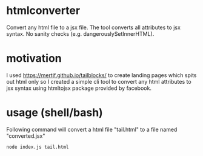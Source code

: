 # htmlconverter

Convert any html file to a jsx file. The tool converts all attributes to jsx syntax. No sanity checks (e.g. dangerouslySetInnerHTML).
# motivation

I used https://mertjf.github.io/tailblocks/ to create landing pages which spits out html only so I created a simple cli tool to convert any html attributes to jsx syntax using htmltojsx package provided by facebook.


# usage (shell/bash)
Following command will convert a html file "tail.html" to a file named "converted.jsx"
```
node index.js tail.html
```
